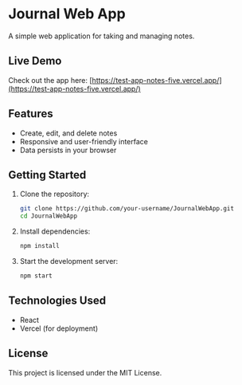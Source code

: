 # Journal Web App

A simple web application for taking and managing notes.

## Live Demo

Check out the app here: [https://test-app-notes-five.vercel.app/](https://test-app-notes-five.vercel.app/)

## Features

- Create, edit, and delete notes
- Responsive and user-friendly interface
- Data persists in your browser

## Getting Started

1. Clone the repository:
    ```bash
    git clone https://github.com/your-username/JournalWebApp.git
    cd JournalWebApp
    ```
2. Install dependencies:
    ```bash
    npm install
    ```
3. Start the development server:
    ```bash
    npm start
    ```

## Technologies Used

- React
- Vercel (for deployment)

## License

This project is licensed under the MIT License.